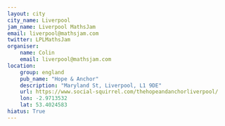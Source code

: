 ```yaml
---
layout: city                                           
city_name: Liverpool                                                               
jam_name: Liverpool MathsJam
email: liverpool@mathsjam.com
twitter: LPLMathsJam
organiser:
    name: Colin
    email: liverpool@mathsjam.com
location:
    group: england
    pub_name: "Hope & Anchor"
    description: "Maryland St, Liverpool, L1 9DE"
    url: https://www.social-squirrel.com/thehopeandanchorliverpool/
    lon: -2.9713532
    lat: 53.4024583
hiatus: True
---
```

